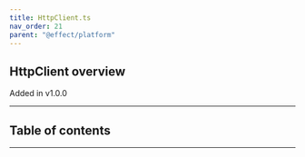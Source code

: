 ```yaml
---
title: HttpClient.ts
nav_order: 21
parent: "@effect/platform"
---
```


## HttpClient overview

Added in v1.0.0

---

<h2 class="text-delta">Table of contents</h2>

---
